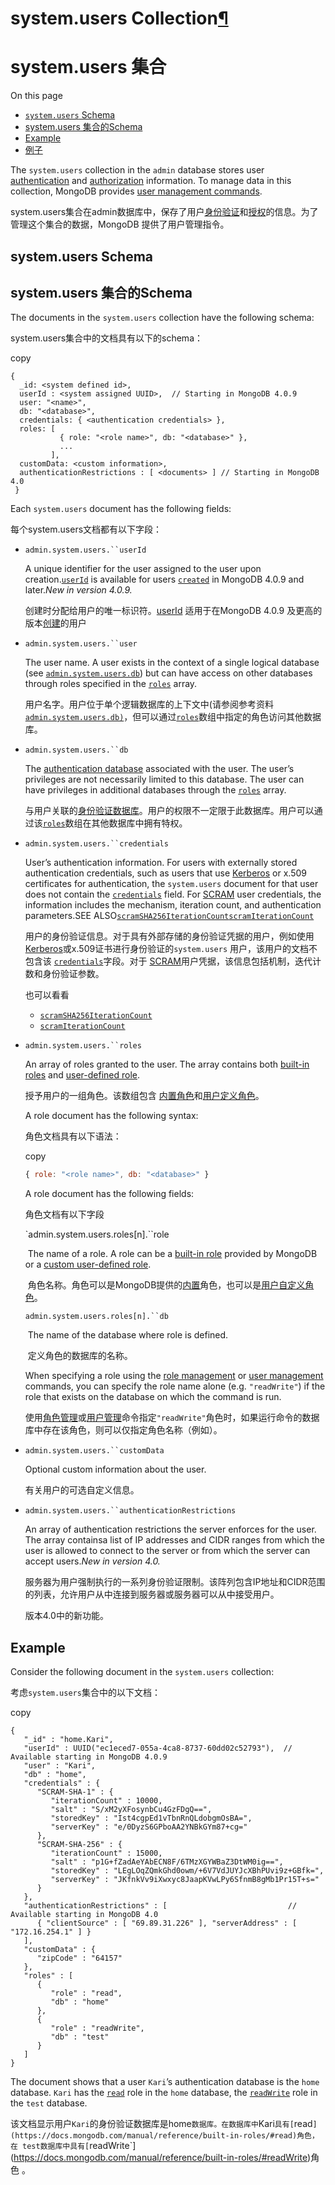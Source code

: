 # system.users  Collection[¶](https://docs.mongodb.com/manual/reference/system-users-collection/#system-users-collection)

# system.users 集合

On this page

- [`system.users` Schema](https://docs.mongodb.com/manual/reference/system-users-collection/#system-users-schema)
- [system.users 集合的Schema](https://docs.mongodb.com/manual/reference/system-users-collection/#system-users-schema)
- [Example](https://docs.mongodb.com/manual/reference/system-users-collection/#example)
- [例子](https://docs.mongodb.com/manual/reference/system-users-collection/#example)

The `system.users` collection in the `admin` database stores user [authentication](https://docs.mongodb.com/manual/core/authentication/#authentication) and [authorization](https://docs.mongodb.com/manual/core/authorization/#authorization) information. To manage data in this collection, MongoDB provides [user management commands](https://docs.mongodb.com/manual/reference/command/#user-management-commands).

system.users集合在admin数据库中，保存了用户[身份验证](https://docs.mongodb.com/manual/core/authentication/#authentication)和[授权](https://docs.mongodb.com/manual/core/authorization/#authorization)的信息。为了管理这个集合的数据，MongoDB 提供了用户管理指令。

## system.users Schema

## system.users 集合的Schema

The documents in the `system.users` collection have the following schema:

system.users集合中的文档具有以下的schema：

copy

```
{
  _id: <system defined id>,
  userId : <system assigned UUID>,  // Starting in MongoDB 4.0.9
  user: "<name>",
  db: "<database>",
  credentials: { <authentication credentials> },
  roles: [
           { role: "<role name>", db: "<database>" },
           ...
         ],
  customData: <custom information>,
  authenticationRestrictions : [ <documents> ] // Starting in MongoDB 4.0
 }
```

Each `system.users` document has the following fields:

每个system.users文档都有以下字段： 

- `admin.system.users.``userId`

  A unique identifier for the user assigned to the user upon creation.[`userId`](https://docs.mongodb.com/manual/reference/system-users-collection/#admin.system.users.userId) is available for users [`created`](https://docs.mongodb.com/manual/reference/method/db.createUser/#db.createUser) in MongoDB 4.0.9 and later.*New in version 4.0.9.*

  创建时分配给用户的唯一标识符。[userId](https://docs.mongodb.com/manual/reference/system-users-collection/#admin.system.users.userId) 适用于在MongoDB 4.0.9 及更高的版本[创建](https://docs.mongodb.com/manual/reference/method/db.createUser/#db.createUser)的用户

- `admin.system.users.``user`

  The user name. A user exists in the context of a single logical database (see [`admin.system.users.db`](https://docs.mongodb.com/manual/reference/system-users-collection/#admin.system.users.db)) but can have access on other databases through roles specified in the [`roles`](https://docs.mongodb.com/manual/reference/system-users-collection/#admin.system.users.roles) array.

  用户名字。用户位于单个逻辑数据库的上下文中(请参阅参考资料[`admin.system.users.db)`](https://docs.mongodb.com/manual/reference/system-users-collection/#admin.system.users.db)，但可以通过[`roles`](https://docs.mongodb.com/manual/reference/system-users-collection/#admin.system.users.roles)数组中指定的角色访问其他数据库。 

- `admin.system.users.``db`

  The [authentication database](https://docs.mongodb.com/manual/core/security-users/#authentication-database) associated with the user. The user’s privileges are not necessarily limited to this database. The user can have privileges in additional databases through the [`roles`](https://docs.mongodb.com/manual/reference/system-users-collection/#admin.system.users.roles) array.

  与用户关联的[身份验证数据库](https://docs.mongodb.com/manual/core/security-users/#authentication-database)。用户的权限不一定限于此数据库。用户可以通过该[`roles`](https://docs.mongodb.com/manual/reference/system-users-collection/#admin.system.users.roles)数组在其他数据库中拥有特权。

- `admin.system.users.``credentials`

  User’s authentication information. For users with externally stored authentication credentials, such as users that use [Kerberos](https://docs.mongodb.com/manual/tutorial/control-access-to-mongodb-with-kerberos-authentication/) or x.509 certificates for authentication, the `system.users` document for that user does not contain the [`credentials`](https://docs.mongodb.com/manual/reference/system-users-collection/#admin.system.users.credentials) field. For [SCRAM](https://docs.mongodb.com/manual/core/security-scram/#authentication-scram) user credentials, the information includes the mechanism, iteration count, and authentication parameters.SEE ALSO[`scramSHA256IterationCount`](https://docs.mongodb.com/manual/reference/parameters/#param.scramSHA256IterationCount)[`scramIterationCount`](https://docs.mongodb.com/manual/reference/parameters/#param.scramIterationCount)

  用户的身份验证信息。对于具有外部存储的身份验证凭据的用户，例如使用[Kerberos](https://docs.mongodb.com/manual/tutorial/control-access-to-mongodb-with-kerberos-authentication/)或x.509证书进行身份验证的`system.users` 用户，该用户的文档不包含该 [`credentials`](https://docs.mongodb.com/manual/reference/system-users-collection/#admin.system.users.credentials)字段。对于 [SCRAM](https://docs.mongodb.com/manual/core/security-scram/#authentication-scram)用户凭据，该信息包括机制，迭代计数和身份验证参数。

  也可以看看

  - [`scramSHA256IterationCount`](https://docs.mongodb.com/manual/reference/parameters/#param.scramSHA256IterationCount)
  - [`scramIterationCount`](https://docs.mongodb.com/manual/reference/parameters/#param.scramIterationCount)

- `admin.system.users.``roles`

  An array of roles granted to the user. The array contains both [built-in roles](https://docs.mongodb.com/manual/reference/built-in-roles/#built-in-roles) and [user-defined role](https://docs.mongodb.com/manual/core/security-user-defined-roles/#user-defined-roles).

  授予用户的一组角色。该数组包含 [内置角色](https://docs.mongodb.com/manual/reference/built-in-roles/#built-in-roles)和[用户定义角色](https://docs.mongodb.com/manual/core/security-user-defined-roles/#user-defined-roles)。

  A role document has the following syntax:

  角色文档具有以下语法：

  copy

  ```js
  { role: "<role name>", db: "<database>" }
  ```

   A role document has the following fields:

  角色文档有以下字段

  `admin.system.users.roles[n].``role

  ​           The name of a role. A role can be a [built-in role](https://docs.mongodb.com/manual/reference/built-in-roles/#built-in-roles) provided by MongoDB or a [custom user-defined role](https://docs.mongodb.com/manual/core/security-user-defined-roles/#user-defined-roles).

  ​           角色名称。角色可以是MongoDB提供的[内置](https://docs.mongodb.com/manual/reference/built-in-roles/#built-in-roles)角色，也可以是[用户自定义角色](https://docs.mongodb.com/manual/core/security-user-defined-roles/#user-defined-roles)。

  `admin.system.users.roles[n].``db`

  ​           The name of the database where role is defined.

  ​          定义角色的数据库的名称。

  When specifying a role using the [role management](https://docs.mongodb.com/manual/reference/command/#role-management-commands) or [user management](https://docs.mongodb.com/manual/reference/command/#user-management-commands) commands, you can specify the role name alone (e.g. `"readWrite"`) if the role that exists on the database on which the command is run.

  使用[角色管理](https://docs.mongodb.com/manual/reference/command/#role-management-commands)或[用户管理](https://docs.mongodb.com/manual/reference/command/#user-management-commands)命令指定`"readWrite"`角色时，如果运行命令的数据库中存在该角色，则可以仅指定角色名称（例如）。

- `admin.system.users.``customData`

  Optional custom information about the user.

  有关用户的可选自定义信息。

- `admin.system.users.``authenticationRestrictions`

  An array of authentication restrictions the server enforces for the user. The array containsa list of IP addresses and CIDR ranges from which the user is allowed to connect to the server or from which the server can accept users.*New in version 4.0.*
  
  服务器为用户强制执行的一系列身份验证限制。该阵列包含IP地址和CIDR范围的列表，允许用户从中连接到服务器或服务器可以从中接受用户。
  
  版本4.0中的新功能。

## Example

Consider the following document in the `system.users` collection:

考虑`system.users`集合中的以下文档：

copy

```
{
   "_id" : "home.Kari",
   "userId" : UUID("ec1eced7-055a-4ca8-8737-60dd02c52793"),  // Available starting in MongoDB 4.0.9
   "user" : "Kari",
   "db" : "home",
   "credentials" : {
      "SCRAM-SHA-1" : {
         "iterationCount" : 10000,
         "salt" : "S/xM2yXFosynbCu4GzFDgQ==",
         "storedKey" : "Ist4cgpEd1vTbnRnQLdobgmOsBA=",
         "serverKey" : "e/0DyzS6GPboAA2YNBkGYm87+cg="
      },
      "SCRAM-SHA-256" : {
         "iterationCount" : 15000,
         "salt" : "p1G+fZadAeYAbECN8F/6TMzXGYWBaZ3DtWM0ig==",
         "storedKey" : "LEgLOqZQmkGhd0owm/+6V7VdJUYJcXBhPUvi9z+GBfk=",
         "serverKey" : "JKfnkVv9iXwxyc8JaapKVwLPy6SfnmB8gMb1Pr15T+s="
      }
   },
   "authenticationRestrictions" : [                           // Available starting in MongoDB 4.0
      { "clientSource" : [ "69.89.31.226" ], "serverAddress" : [ "172.16.254.1" ] }
   ],
   "customData" : {
      "zipCode" : "64157"
   },
   "roles" : [
      {
         "role" : "read",
         "db" : "home"
      },
      {
         "role" : "readWrite",
         "db" : "test"
      }
   ]
}
```

The document shows that a user `Kari`’s authentication database is the `home` database. `Kari` has the [`read`](https://docs.mongodb.com/manual/reference/built-in-roles/#read) role in the `home` database, the [`readWrite`](https://docs.mongodb.com/manual/reference/built-in-roles/#readWrite) role in the `test` database.

该文档显示用户`Kari`的身份验证数据库是home`数据库。在数据库中`Kari`具有[`read`](https://docs.mongodb.com/manual/reference/built-in-roles/#read)角色，在 test数据库中具有[`readWrite`](https://docs.mongodb.com/manual/reference/built-in-roles/#readWrite)角色 。

